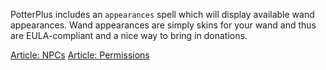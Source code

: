 PotterPlus includes an `appearances` spell which will display available wand appearances. Wand appearances are simply skins for your wand and thus are EULA-compliant and a nice way to bring in donations. 

[Article: NPCs](https://github.com/tsgrissom/PotterPlus/wiki/NPCs)
[Article: Permissions](https://github.com/tsgrissom/PotterPlus/wiki/Permissions)